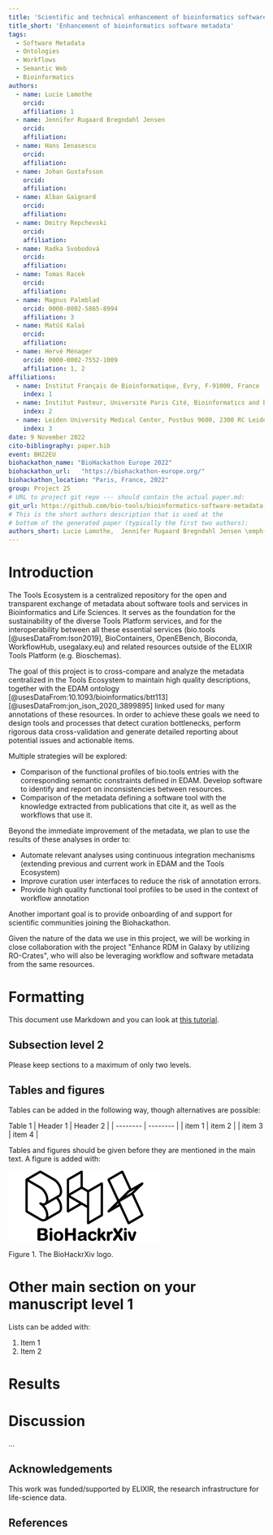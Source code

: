 ```yaml
---
title: 'Scientific and technical enhancement of bioinformatics software metadata using the Tools Ecosystem open infrastructure'
title_short: 'Enhancement of bioinformatics software metadata'
tags:
  - Software Metadata
  - Ontologies
  - Workflows
  - Semantic Web
  - Bioinformatics
authors:
  - name: Lucie Lamothe
    orcid: 
    affiliation: 1
  - name: Jennifer Rugaard Bregndahl Jensen
    orcid: 
    affiliation: 
  - name: Hans Ienasescu
    orcid: 
    affiliation:
  - name: Johan Gustafsson
    orcid: 
    affiliation:
  - name: Alban Gaignard
    orcid: 
    affiliation:
  - name: Dmitry Repchevski
    orcid: 
    affiliation:
  - name: Radka Svobodová
    orcid: 
    affiliation:
  - name: Tomas Racek
    orcid: 
    affiliation:
  - name: Magnus Palmblad
    orcid: 0000-0002-5865-8994 
    affiliation: 3
  - name: Matúš Kalaš
    orcid: 
    affiliation:
  - name: Hervé Ménager
    orcid: 0000-0002-7552-1009
    affiliation: 1, 2
affiliations:
  - name: Institut Français de Bioinformatique, Evry, F-91000, France
    index: 1
  - name: Institut Pasteur, Université Paris Cité, Bioinformatics and Biostatistics Hub, F-75015 Paris, France
    index: 2
  - name: Leiden University Medical Center, Postbus 9600, 2300 RC Leiden, The Netherlands
    index: 3
date: 9 November 2022
cito-bibliography: paper.bib
event: BH22EU
biohackathon_name: "BioHackathon Europe 2022"
biohackathon_url:   "https://biohackathon-europe.org/"
biohackathon_location: "Paris, France, 2022"
group: Project 25
# URL to project git repo --- should contain the actual paper.md:
git_url: https://github.com/bio-tools/bioinformatics-software-metadata-enhancement
# This is the short authors description that is used at the
# bottom of the generated paper (typically the first two authors):
authors_short: Lucie Lamothe,  Jennifer Rugaard Bregndahl Jensen \emph{et al.}
---
```



# Introduction

The Tools Ecosystem is a centralized repository for the open and transparent exchange of metadata about software tools and services in Bioinformatics and Life Sciences.
It serves as the foundation for the sustainability of the diverse Tools Platform services, and for the interoperability between all these essential services (bio.tools [@usesDataFrom:Ison2019], BioContainers, OpenEBench, Bioconda, WorkflowHub, usegalaxy.eu) and related resources outside of the ELIXIR Tools Platform (e.g. Bioschemas).

The goal of this project is to cross-compare and analyze the metadata centralized in the Tools Ecosystem to maintain high quality descriptions, together with the EDAM ontology [@usesDataFrom:10.1093/bioinformatics/btt113] [@usesDataFrom:jon_ison_2020_3899895] linked used for many annotations of these resources. In order to achieve these goals we need to design tools and processes that detect curation bottlenecks, perform rigorous data cross-validation and generate detailed reporting about potential issues and actionable items.

Multiple strategies will be explored:
- Comparison of the functional profiles of bio.tools entries with the corresponding semantic constraints defined in EDAM. Develop software to identify and report on inconsistencies between resources.
- Comparison of the metadata defining a software tool with the knowledge extracted from publications that cite it, as well as the workflows that use it.

Beyond the immediate improvement of the metadata, we plan to use the results of these analyses in order to:
- Automate relevant analyses using continuous integration mechanisms (extending previous and current work in EDAM and the Tools Ecosystem)
- Improve curation user interfaces to reduce the risk of annotation errors.
- Provide high quality functional tool profiles to be used in the context of workflow annotation

Another important goal is to provide onboarding of and support for scientific communities joining the Biohackathon.

Given the nature of the data we use in this project, we will be working in close collaboration with the project "Enhance RDM in Galaxy by utilizing RO-Crates", who will also be leveraging workflow and software metadata from the same resources.

# Formatting

This document use Markdown and you can look at [this tutorial](https://www.markdowntutorial.com/).

## Subsection level 2

Please keep sections to a maximum of only two levels.

## Tables and figures

Tables can be added in the following way, though alternatives are possible:

Table 1
| Header 1 | Header 2 |
| -------- | -------- |
| item 1 | item 2 |
| item 3 | item 4 |

Tables and figures should be given before they are mentioned in the main text.
A figure is added with:

![BioHackrXiv logo](./biohackrxiv.png)
 
Figure 1. The BioHackrXiv logo.

# Other main section on your manuscript level 1

Lists can be added with:

1. Item 1
2. Item 2


# Results


# Discussion

...

## Acknowledgements
This work was funded/supported by ELIXIR, the research infrastructure for life-science data.

## References
